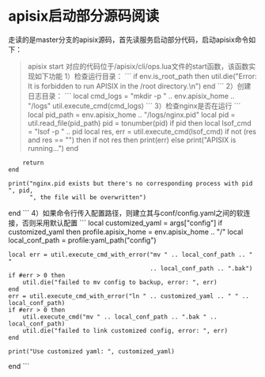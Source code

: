 # apisix启动部分源码阅读
走读的是master分支的apisix源码，首先读服务启动部分代码，启动apisix命令如下：
> apisix start
对应的代码位于/apisix/cli/ops.lua文件的start函数，该函数实现如下功能
1）检查运行目录：
\```
if env.is_root_path then
    util.die("Error: It is forbidden to run APISIX in the /root directory.\n")
end
\```
2）创建日志目录：
\```
local cmd_logs = "mkdir -p " .. env.apisix_home .. "/logs"
util.execute_cmd(cmd_logs)
\```
3）检查nginx是否在运行
\```
local pid_path = env.apisix_home .. "/logs/nginx.pid"
local pid = util.read_file(pid_path)
pid = tonumber(pid)
if pid then
    local lsof_cmd = "lsof -p " .. pid
    local res, err = util.execute_cmd(lsof_cmd)
    if not (res and res == "") then
        if not res then
            print(err)
        else
            print("APISIX is running...")
        end

        return
    end

    print("nginx.pid exists but there's no corresponding process with pid ", pid,
          ", the file will be overwritten")
end
\```
4）如果命令行传入配置路径，则建立其与conf/config.yaml之间的软连接，否则采用默认配置
\```
local customized_yaml = args["config"]
if customized_yaml then
    profile.apisix_home = env.apisix_home .. "/"
    local local_conf_path = profile:yaml_path("config")

    local err = util.execute_cmd_with_error("mv " .. local_conf_path .. " "
                                            .. local_conf_path .. ".bak")
    if #err > 0 then
        util.die("failed to mv config to backup, error: ", err)
    end
    err = util.execute_cmd_with_error("ln " .. customized_yaml .. " " .. local_conf_path)
    if #err > 0 then
        util.execute_cmd("mv " .. local_conf_path .. ".bak " .. local_conf_path)
        util.die("failed to link customized config, error: ", err)
    end

    print("Use customized yaml: ", customized_yaml)
end
\```
